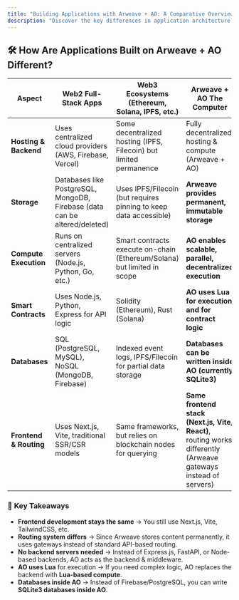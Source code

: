 ```yaml
---
title: "Building Applications with Arweave + AO: A Comparative Overview"
description: "Discover the key differences in application architecture between traditional Web2, Web3 ecosystems, and the innovative Arweave + AO framework, focusing on hosting, storage, compute execution, and more."
---
```


## 🛠️ How Are Applications Built on Arweave + AO Different?  

| **Aspect**            | **Web2 Full-Stack Apps**                          | **Web3 Ecosystems (Ethereum, Solana, IPFS, etc.)**               | **Arweave + AO The Computer**                          |
|----------------------|------------------------------------------------|-------------------------------------------------|------------------------------------------------|
| **Hosting & Backend** | Uses centralized cloud providers (AWS, Firebase, Vercel) | Some decentralized hosting (IPFS, Filecoin) but limited permanence | Fully decentralized hosting & compute (Arweave + AO) |
| **Storage**          | Databases like PostgreSQL, MongoDB, Firebase (data can be altered/deleted) | Uses IPFS/Filecoin (but requires pinning to keep data accessible) | **Arweave provides permanent, immutable storage** |
| **Compute Execution** | Runs on centralized servers (Node.js, Python, Go, etc.) | Smart contracts execute on-chain (Ethereum/Solana) but limited in scope | **AO enables scalable, parallel, decentralized execution** |
| **Smart Contracts**  | Uses Node.js, Python, Express for API logic | Solidity (Ethereum), Rust (Solana) | **AO uses Lua for execution and for contract logic** |
| **Databases**        | SQL (PostgreSQL, MySQL), NoSQL (MongoDB, Firebase) | Indexed event logs, IPFS/Filecoin for partial data storage | **Databases can be written inside AO (currently SQLite3)** |
| **Frontend & Routing** | Uses Next.js, Vite, traditional SSR/CSR models | Same frameworks, but relies on blockchain nodes for querying | **Same frontend stack (Next.js, Vite, React)**, routing works differently (Arweave gateways instead of servers) |

### 🚀 **Key Takeaways**
- **Frontend development stays the same** → You still use Next.js, Vite, TailwindCSS, etc.
- **Routing system differs** → Since Arweave stores content permanently, it uses gateways instead of standard API-based routing.
- **No backend servers needed** → Instead of Express.js, FastAPI, or Node-based backends, AO acts as the backend & middleware.
- **AO uses Lua** for execution → If you need complex logic, AO replaces the backend with **Lua-based compute**.
- **Databases inside AO** → Instead of Firebase/PostgreSQL, you can write **SQLite3 databases inside AO**.